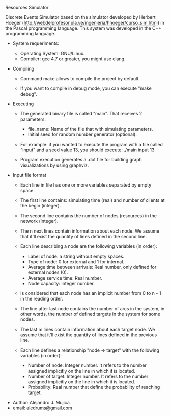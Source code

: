 Resources Simulator

Discrete Events Simulator based on the simulator developed by Herbert Hoeger
(http://webdelprofesor.ula.ve/ingenieria/hhoeger/curso_sim.html) in the Pascal programming language. This system was developed in the C++ programming language.

* System requeriments:

  - Operating System: GNU/Linux.
  - Compiler: gcc 4.7 or greater, you might use clang.

* Compiling

  - Command make allows to compile the project by default.

  - If you want to compile in debug mode, you can execute "make debug".

* Executing

  - The generated binary file is called "main". That receives 2 parameters:
     - file_name: Name of the file that with simulating parameters.
     - Initial seed for random number generator (optional).

  - For example: if you wanted to execute the program with a file called "input"
                 and a seed value 13, you should execute: ./main input 13

  - Program execution generates a .dot file for building graph visualizations by
    using graphviz.

* Input file format

  - Each line in file has one or more variables separated by empty space.

  - The first line contains: simulating time (real) and number of clients at the
    begin (integer).

  - The second line contains the number of nodes (resources) in the network
    (integer).

  - The n next lines contain information about each node. We assume that it'll
    exist the quantity of lines defined in the second line.

  - Each line describing a node are the following variables (in order):
      - Label of node: a string without empty spaces.
      - Type of node: 0 for external and 1 for internal.
      - Average time between arrivals: Real number, only defined for external
        nodes (0).
      - Average service time: Real number.
      - Node capacity: Integer number.

  - Is considered that each node has an implicit number from 0 to n - 1 in the
    reading order.

  - The line after last node contains the number of arcs in the system, in other
    words, the number of defined targets in the system for some nodes.

  - The last m lines contain information about each target node. We assume that
    it'll exist the quantity of lines defined in the previous line.

  - Each line defines a relationship "node -> target" with the following
    variables (in order):
      - Number of node: Integer number. It refers to the number assigned
        implicitly on the line in which it is located.
      - Number of target: Integer number. It refers to the number assigned
        implicitly on the line in which it is located.
      - Probability: Real number that define the probability of reaching target.


- Author: Alejandro J. Mujica
- email: aledrums@gmail.com

